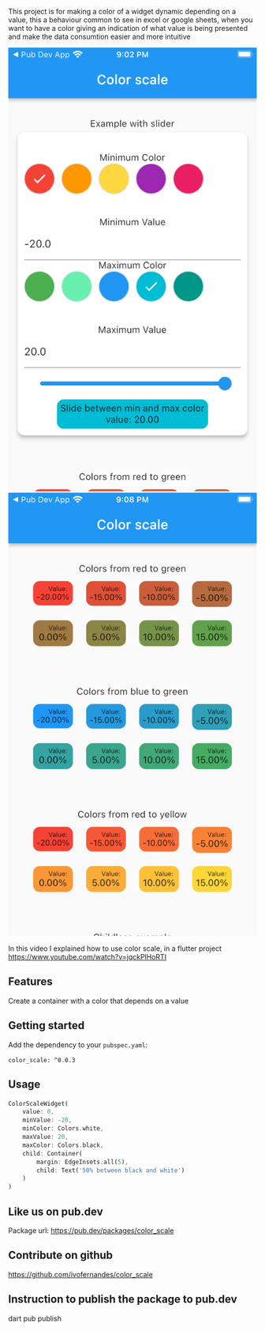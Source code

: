 This project is for making a color of a widget dynamic depending on a value, this a behaviour common to see in excel or google sheets,
when you want to have a  color giving an indication of what value is being presented and make the data consumtion easier and more intuitive

![Color scale example screenshot 1](https://raw.githubusercontent.com/ivofernandes/color_scale/master/doc/simulator_screenshot_1.png?raw=true)
![Color scale example screenshot 2](https://raw.githubusercontent.com/ivofernandes/color_scale/master/doc/simulator_screenshot_2.png?raw=true)


In this video I explained how to use color scale, in a flutter project
https://www.youtube.com/watch?v=jqckPlHoRTI

## Features

Create a container with a color that depends on a value

## Getting started


Add the dependency to your `pubspec.yaml`:
```
color_scale: ^0.0.3
```

## Usage
```dart
ColorScaleWidget(
    value: 0,
    minValue: -20,
    minColor: Colors.white,
    maxValue: 20,
    maxColor: Colors.black,
    child: Container(
        margin: EdgeInsets.all(5),
        child: Text('50% between black and white')
    )
)
```

## Like us on pub.dev
Package url:
https://pub.dev/packages/color_scale

## Contribute on github
https://github.com/ivofernandes/color_scale

## Instruction to publish the package to pub.dev
dart pub publish